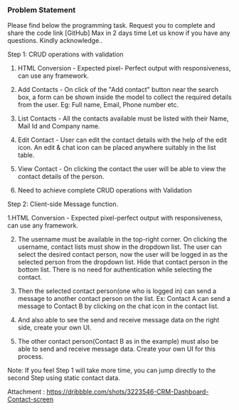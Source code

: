 ### Problem Statement

Please find below the programming task. Request you to complete and share the code link [GitHub] Max in 2 days time
Let us know if you have any questions.
Kindly acknowledge..


Step 1: CRUD operations with validation

1. HTML Conversion - Expected pixel- Perfect output with responsiveness, can use any framework.

2. Add Contacts - On click of the "Add contact" button near the search box, a form can be shown inside the model to collect the required details from the user. Eg: Full name, Email, Phone number etc.

3. List Contacts - All the contacts available must be listed with their Name, Mail Id and Company name.

4. Edit Contact - User can edit the contact details with the help of the edit icon. An edit & chat icon can be placed anywhere suitably in the list table.

5. View Contact - On clicking the contact the user will be able to view the contact details of the person.

6. Need to achieve complete CRUD operations with Validation

Step 2: Client-side Message function.


1.HTML Conversion - Expected pixel-perfect output with responsiveness, can use any framework.

2. The username must be available in the top-right corner. On clicking the username, contact lists must show in the  dropdown list. The user can select the desired contact person, now the user will be logged in as the selected person from the dropdown list. Hide that contact person in the bottom list. There is no need for authentication while selecting the contact.

3. Then the selected contact person(one who is logged in) can send a message to another contact person on the list. Ex: Contact A can send a message to Contact B by clicking on the chat icon in the contact list. 

4. And also able to see the send and receive message data on the right side, create your own UI.

5. The other contact person(Contact B as in the example) must also be able to send and receive message data. Create your own UI for this process.

Note: If you feel Step 1 will take more time, you can jump directly to the second Step using static contact data.

Attachment : https://dribbble.com/shots/3223546-CRM-Dashboard-Contact-screen
